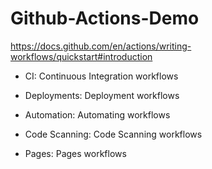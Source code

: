 # Github-Actions-Demo

https://docs.github.com/en/actions/writing-workflows/quickstart#introduction

- CI: Continuous Integration workflows

- Deployments: Deployment workflows

- Automation: Automating workflows

- Code Scanning: Code Scanning workflows

- Pages: Pages workflows
